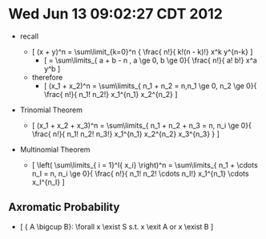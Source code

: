 # Wed Jun 13 09:02:27 CDT 2012

* recall
  * \[ (x + y)^n = \sum\limit_{k=0}^n { \frac{ n!}{ k!(n - k)!} x^k y^{n-k} \]
      * \[ = \sum\limits_{ a + b - n , a \ge 0, b \ge 0}{ \frac{ n!}{ a! b!} x^a y^b \]
  * therefore 
      * \[ (x_1 + x_2)^n = \sum\limits_{ n_1 + n_2 = n,n_1 \ge 0, n_2 \ge 0}{ \frac{ n!}{ n_1! n_2!} x_1^{n_1} x_2^{n_2} \]

* Trinomial Theorem
  * \[ (x_1 + x_2 + x_3)^n = \sum\limits_{ n_1 + n_2 + n_3 = n,  n_i \ge 0}{ \frac{ n!}{ n_1! n_2! n_3!} x_1^{n_1} x_2^{n_2} x_3^{n_3} } \]
* Multinomial Theorem
  * \[ \left( \sum\limits_{ i = 1}^I{ x_i} \right)^n = \sum\limits_{ n_1 + \cdots n_I = n, n_i \ge 0}{ \frac{ n!}{ n_1! n_2! \cdots n_I!} x_1^{n_1} \cdots x_I^{n_I} \]


## Axromatic Probability 

* \[ { A \bigcup B}: \forall x \exist S s.t. x \exit A or x \exist B \]